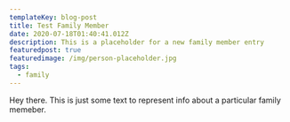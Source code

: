```yaml
---
templateKey: blog-post
title: Test Family Member
date: 2020-07-18T01:40:41.012Z
description: This is a placeholder for a new family member entry
featuredpost: true
featuredimage: /img/person-placeholder.jpg
tags:
  - family
---
```

Hey there. This is just some text to represent info about a particular family memeber.